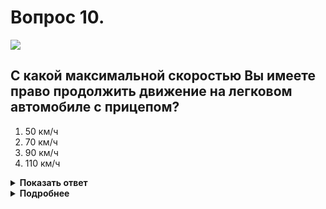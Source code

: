 # Вопрос 10.

![](https://s.drom.ru/i24227/pdd/tickets/2016/1542609153.jpg)

## С какой максимальной скоростью Вы имеете право продолжить движение на легковом автомобиле с прицепом?

1. 50 км/ч
2. 70 км/ч
3. 90 км/ч
4. 110 км/ч

<details>
<summary><b>Показать ответ</b></summary>
Правильный ответ: 3
</details>
<details>
<summary><b>Подробнее</b></summary>
На автомагистралях это значение скорости равно 90 км/ч, на остальных дорогах 70 км/ч. Действие, согласно знаку 5.1, происходит на «Автомагистрали».
(Пункт 10.3 ПДД)
</details>